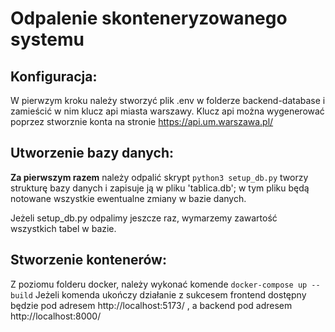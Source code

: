 # Odpalenie skonteneryzowanego systemu

## Konfiguracja:
W pierwzym kroku należy stworzyć plik .env w folderze backend-database
i zamieścić w nim klucz api miasta warszawy. Klucz api można wygenerować poprzez stworznie konta na stronie
https://api.um.warszawa.pl/

## Utworzenie bazy danych:
**Za pierwszym razem** należy odpalić skrypt
```python3 setup_db.py```
tworzy strukturę bazy danych i zapisuje ją w pliku 'tablica.db';
w tym pliku będą notowane wszystkie ewentualne zmiany w bazie danych.

Jeżeli setup_db.py odpalimy jeszcze raz, wymarzemy zawartość wszystkich tabel w bazie.

## Stworzenie kontenerów:
Z poziomu folderu docker, należy wykonać komende
```docker-compose up --build```
Jeżeli komenda ukończy działanie z sukcesem frontend
dostępny będzie pod adresem http://localhost:5173/
, a backend pod adresem http://localhost:8000/
